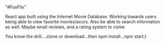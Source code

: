 "#FoxFlix" 

React app built using the Internet Movie Database.
Working towards users being able to view favorite movies/acors. Also be able to search information as well. Maybe small reviews, and a rating system to come

You know the drill....clone or download...then npm install...npm start;)

